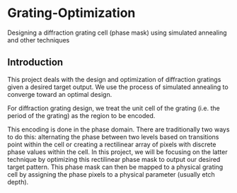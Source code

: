 # Grating-Optimization
Designing a diffraction grating cell (phase mask) using simulated annealing and other techniques


## Introduction
This project deals with the design and optimization of diffraction gratings given a desired target output. We use the process of simulated annealing to converge toward an optimal design.

For diffraction grating design, we treat the unit cell of the grating (i.e. the period of the grating) as 
the region to be encoded. 

This encoding is done in the phase domain. There are traditionally two ways to do this: alternating the phase between two levels
based on transitions point within the cell or creating a rectilinear array of pixels with discrete phase values within the cell. In this project, we will be focusing on the latter technique by optimizing this rectilinear phase mask to output our desired target pattern. This phase mask can then be mapped to a physical grating cell by assigning the phase pixels to a physical parameter (usually etch depth).
